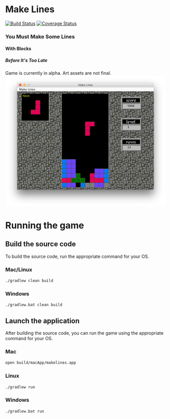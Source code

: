 # Make Lines

[![Build Status](https://travis-ci.org/Mario-Lopez/makelines.svg?branch=master)](https://travis-ci.org/Mario-Lopez/makelines)
[![Coverage Status](https://coveralls.io/repos/github/Mario-Lopez/makelines/badge.svg?branch=master)](https://coveralls.io/github/Mario-Lopez/makelines?branch=master)

### You Must Make Some Lines

#### With Blocks

##### Before It's Too Late
  
Game is currently in alpha.  Art assets are not final.  
![Screenshot](screenshot.png "Screenshot")

# Running the game

## Build the source code
To build the source code, run the appropriate command for your OS.

### Mac/Linux

```bash
./gradlew clean build
```

### Windows

```bash
./gradlew.bat clean build
```

## Launch the application
After building the source code, you can run the game using the appropriate command for your OS.

### Mac

```bash
open build/macApp/makelines.app
```

### Linux

```bash
./gradlew run
```

### Windows

```bash
./gradlew.bat run
```
